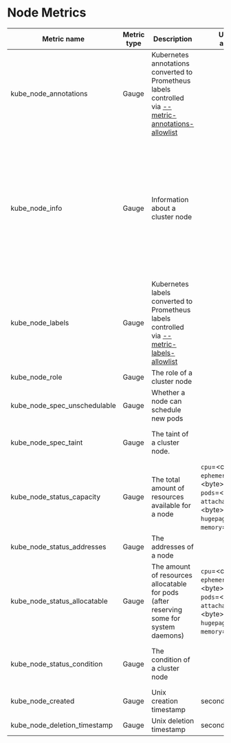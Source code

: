 # Node Metrics

| Metric name                  | Metric type | Description                                                                                                               | Unit (where applicable)                                                                                                                                                                  | Labels/tags                                                                                                                                                                                                                                                                                                                                                                                                                                               | Status       |
| ---------------------------- | ----------- | ------------------------------------------------------------------------------------------------------------------------- | ---------------------------------------------------------------------------------------------------------------------------------------------------------------------------------------- | --------------------------------------------------------------------------------------------------------------------------------------------------------------------------------------------------------------------------------------------------------------------------------------------------------------------------------------------------------------------------------------------------------------------------------------------------------- | ------------ |
| kube_node_annotations        | Gauge       | Kubernetes annotations converted to Prometheus labels controlled via [--metric-annotations-allowlist](./cli-arguments.md) |                                                                                                                                                                                          | `node`=&lt;node-address&gt; <br> `annotation_NODE_ANNOTATION`=&lt;NODE_ANNOTATION&gt;                                                                                                                                                                                                                                                                                                                                                                     | EXPERIMENTAL |
| kube_node_info               | Gauge       | Information about a cluster node                                                                                          |                                                                                                                                                                                          | `node`=&lt;node-address&gt; <br> `kernel_version`=&lt;kernel-version&gt; <br> `os_image`=&lt;os-image-name&gt; <br> `container_runtime_version`=&lt;container-runtime-and-version-combination&gt; <br> `kubelet_version`=&lt;kubelet-version&gt; <br> `kubeproxy_version`=&lt;kubeproxy-version&gt; <br> `pod_cidr`=&lt;pod-cidr&gt; <br> `provider_id`=&lt;provider-id&gt; <br> `system_uuid`=&lt;system-uuid&gt; <br> `internal_ip`=&lt;internal-ip&gt; | STABLE       |
| kube_node_labels             | Gauge       | Kubernetes labels converted to Prometheus labels controlled via [--metric-labels-allowlist](./cli-arguments.md)           |                                                                                                                                                                                          | `node`=&lt;node-address&gt; <br> `label_NODE_LABEL`=&lt;NODE_LABEL&gt;                                                                                                                                                                                                                                                                                                                                                                                    | STABLE       |
| kube_node_role               | Gauge       | The role of a cluster node                                                                                                |                                                                                                                                                                                          | `node`=&lt;node-address&gt; <br> `role`=&lt;NODE_ROLE&gt;                                                                                                                                                                                                                                                                                                                                                                                                 | EXPERIMENTAL |
| kube_node_spec_unschedulable | Gauge       | Whether a node can schedule new pods                                                                                      |                                                                                                                                                                                          | `node`=&lt;node-address&gt;                                                                                                                                                                                                                                                                                                                                                                                                                               | STABLE       |
| kube_node_spec_taint         | Gauge       | The taint of a cluster node.                                                                                              |                                                                                                                                                                                          | `node`=&lt;node-address&gt; <br> `key`=&lt;taint-key&gt; <br> `value=`&lt;taint-value&gt; <br> `effect=`&lt;taint-effect&gt;                                                                                                                                                                                                                                                                                                                              | STABLE       |
| kube_node_status_capacity    | Gauge       | The total amount of resources available for a node                                                                        | `cpu`=&lt;core&gt; <br> `ephemeral_storage`=&lt;byte&gt; <br> `pods`=&lt;integer&gt; <br> `attachable_volumes_*`=&lt;byte&gt; <br> `hugepages_*`=&lt;byte&gt; <br> `memory`=&lt;byte&gt; | `node`=&lt;node-address&gt; <br> `resource`=&lt;resource-name&gt; <br> `unit`=&lt;resource-unit&gt;                                                                                                                                                                                                                                                                                                                                                       | STABLE       |
| kube_node_status_addresses         | Gauge       | The addresses of a node                                                                                              |                                                                                                                                                                                          |  `node`=&lt;node-address&gt; <br> `type`=&lt;address-type&gt; <br> `address`=&lt;address-value&gt;                                                                                                                                                                                                                                           | EXPERIMENTAL       |
| kube_node_status_allocatable | Gauge       | The amount of resources allocatable for pods (after reserving some for system daemons)                                    | `cpu`=&lt;core&gt; <br> `ephemeral_storage`=&lt;byte&gt; <br> `pods`=&lt;integer&gt; <br> `attachable_volumes_*`=&lt;byte&gt; <br> `hugepages_*`=&lt;byte&gt; <br> `memory`=&lt;byte&gt; | `node`=&lt;node-address&gt; <br> `resource`=&lt;resource-name&gt; <br> `unit`=&lt;resource-unit&gt;                                                                                                                                                                                                                                                                                                                                                       | STABLE       |
| kube_node_status_condition   | Gauge       | The condition of a cluster node                                                                                           |                                                                                                                                                                                          | `node`=&lt;node-address&gt; <br> `condition`=&lt;node-condition&gt; <br> `status`=&lt;true\|false\|unknown&gt;                                                                                                                                                                                                                                                                                                                                            | STABLE       |
| kube_node_created            | Gauge       | Unix creation timestamp                                                                                                   | seconds                                                                                                                                                                                  | `node`=&lt;node-address&gt;                                                                                                                                                                                                                                                                                                                                                                                                                               | STABLE       |
| kube_node_deletion_timestamp | Gauge       | Unix deletion timestamp                                                                                                   | seconds                                                                                                                                                                                  | `node`=&lt;node-address&gt;                                                                                                                                                                                                                                                                                                                                                                                                                               | EXPERIMENTAL |
